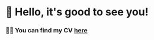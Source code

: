 # &#129303; Hello, it's good to see you!
### &#128104;&#8205;&#128295; You can find my CV [here](https://nmineev.github.io/cv.pdf)
